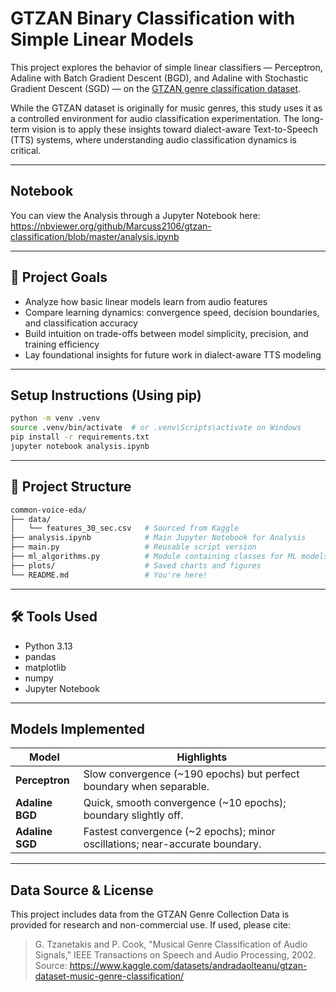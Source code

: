 # GTZAN Binary Classification with Simple Linear Models

This project explores the behavior of simple linear classifiers — Perceptron, Adaline with Batch Gradient Descent (BGD), and Adaline with Stochastic Gradient Descent (SGD) — on the [GTZAN genre classification dataset](https://www.kaggle.com/datasets/andradaolteanu/gtzan-dataset-music-genre-classification/).

While the GTZAN dataset is originally for music genres, this study uses it as a controlled environment for audio classification experimentation. The long-term vision is to apply these insights toward dialect-aware Text-to-Speech (TTS) systems, where understanding audio classification dynamics is critical.

---

## Notebook
You can view the Analysis through a Jupyter Notebook here: https://nbviewer.org/github/Marcuss2106/gtzan-classification/blob/master/analysis.ipynb

--- 

## 📌 Project Goals
- Analyze how basic linear models learn from audio features
- Compare learning dynamics: convergence speed, decision boundaries, and classification accuracy
- Build intuition on trade-offs between model simplicity, precision, and training efficiency
- Lay foundational insights for future work in dialect-aware TTS modeling

---

## Setup Instructions (Using pip)
```bash
python -m venv .venv
source .venv/bin/activate  # or .venv\Scripts\activate on Windows
pip install -r requirements.txt
jupyter notebook analysis.ipynb
```

---

## 📂 Project Structure

```bash
common-voice-eda/
├── data/
│   └── features_30_sec.csv   # Sourced from Kaggle
├── analysis.ipynb            # Main Jupyter Notebook for Analysis
├── main.py   				  # Reusable script version
├── ml_algorithms.py		  # Module containing classes for ML models
├── plots/                    # Saved charts and figures
└── README.md                 # You're here!
```

---

## 🛠️ Tools Used

- Python 3.13
- pandas
- matplotlib
- numpy
- Jupyter Notebook

---

## Models Implemented
| Model           | Highlights                                                                    |
| --------------- | ----------------------------------------------------------------------------- |
| **Perceptron**  | Slow convergence (\~190 epochs) but perfect boundary when separable.          |
| **Adaline BGD** | Quick, smooth convergence (\~10 epochs); boundary slightly off.               |
| **Adaline SGD** | Fastest convergence (\~2 epochs); minor oscillations; near-accurate boundary. |

---

## Data Source & License
This project includes data from the GTZAN Genre Collection
Data is provided for research and non-commercial use. If used, please cite:
> G. Tzanetakis and P. Cook, "Musical Genre Classification of Audio Signals," IEEE Transactions on Speech and Audio Processing, 2002.
Source: https://www.kaggle.com/datasets/andradaolteanu/gtzan-dataset-music-genre-classification/